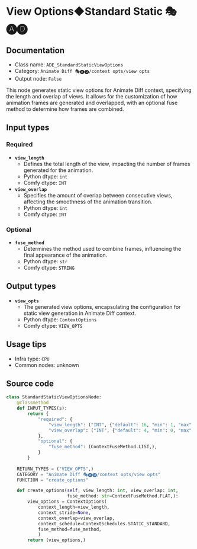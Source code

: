 # View Options◆Standard Static 🎭🅐🅓
## Documentation
- Class name: `ADE_StandardStaticViewOptions`
- Category: `Animate Diff 🎭🅐🅓/context opts/view opts`
- Output node: `False`

This node generates static view options for Animate Diff context, specifying the length and overlap of views. It allows for the customization of how animation frames are generated and overlapped, with an optional fuse method to determine how frames are combined.
## Input types
### Required
- **`view_length`**
    - Defines the total length of the view, impacting the number of frames generated for the animation.
    - Python dtype: `int`
    - Comfy dtype: `INT`
- **`view_overlap`**
    - Specifies the amount of overlap between consecutive views, affecting the smoothness of the animation transition.
    - Python dtype: `int`
    - Comfy dtype: `INT`
### Optional
- **`fuse_method`**
    - Determines the method used to combine frames, influencing the final appearance of the animation.
    - Python dtype: `str`
    - Comfy dtype: `STRING`
## Output types
- **`view_opts`**
    - The generated view options, encapsulating the configuration for static view generation in Animate Diff context.
    - Python dtype: `ContextOptions`
    - Comfy dtype: `VIEW_OPTS`
## Usage tips
- Infra type: `CPU`
- Common nodes: unknown


## Source code
```python
class StandardStaticViewOptionsNode:
    @classmethod
    def INPUT_TYPES(s):
        return {
            "required": {
                "view_length": ("INT", {"default": 16, "min": 1, "max": LENGTH_MAX}),
                "view_overlap": ("INT", {"default": 4, "min": 0, "max": OVERLAP_MAX}),
            },
            "optional": {
                "fuse_method": (ContextFuseMethod.LIST,),
            }
        }
    
    RETURN_TYPES = ("VIEW_OPTS",)
    CATEGORY = "Animate Diff 🎭🅐🅓/context opts/view opts"
    FUNCTION = "create_options"

    def create_options(self, view_length: int, view_overlap: int,
                       fuse_method: str=ContextFuseMethod.FLAT,):
        view_options = ContextOptions(
            context_length=view_length,
            context_stride=None,
            context_overlap=view_overlap,
            context_schedule=ContextSchedules.STATIC_STANDARD,
            fuse_method=fuse_method,
            )
        return (view_options,)

```
